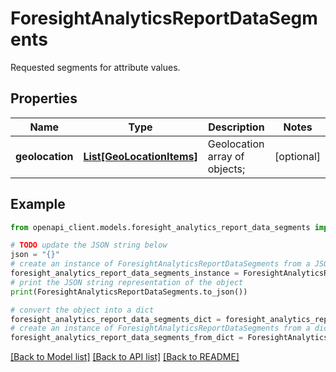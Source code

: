 # ForesightAnalyticsReportDataSegments

Requested segments for attribute values.

## Properties

Name | Type | Description | Notes
------------ | ------------- | ------------- | -------------
**geolocation** | [**List[GeoLocationItems]**](GeoLocationItems.md) | Geolocation array of objects; | [optional] 

## Example

```python
from openapi_client.models.foresight_analytics_report_data_segments import ForesightAnalyticsReportDataSegments

# TODO update the JSON string below
json = "{}"
# create an instance of ForesightAnalyticsReportDataSegments from a JSON string
foresight_analytics_report_data_segments_instance = ForesightAnalyticsReportDataSegments.from_json(json)
# print the JSON string representation of the object
print(ForesightAnalyticsReportDataSegments.to_json())

# convert the object into a dict
foresight_analytics_report_data_segments_dict = foresight_analytics_report_data_segments_instance.to_dict()
# create an instance of ForesightAnalyticsReportDataSegments from a dict
foresight_analytics_report_data_segments_from_dict = ForesightAnalyticsReportDataSegments.from_dict(foresight_analytics_report_data_segments_dict)
```
[[Back to Model list]](../README.md#documentation-for-models) [[Back to API list]](../README.md#documentation-for-api-endpoints) [[Back to README]](../README.md)



